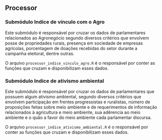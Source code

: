 ## Processor 

### Submódulo Indíce de vínculo com o Agro

Este submódulo é responsável por cruzar os dados de parlamentares relacionados ao Agronegócio segundo diversos critérios que envolvem posse de propriedades rurais, presença em sociedade de empresas agrícolas, porcentagem de doações recebidas do setor durante a campanha eleitoral, dentre outras.

O arquivo `processor_indice_vinculo_agro.R` é o responsável por conter as funções que cruzam e disponibilizam esses dados.

### Submódulo Indíce de ativismo ambiental

Este submódulo é responsável por cruzar os dados de parlamentares que possuem algum ativismo ambiental, segundo diversos critérios que envolvem participação em frentes progressistas e ruralistas, número de proposições feitas sobre meio ambiente e de requerimentos de informação relacionados à agricultura e meio ambiente, sua adêrencia ao meio ambiente e o quão a favor do meio ambiente cada parlamentar discursa.

O arquivo `processor_indice_ativismo_ambiental.R` é o responsável por conter as funções que cruzam e disponibilizam esses dados.